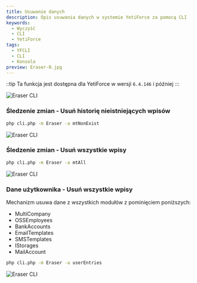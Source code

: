 ```yaml
---
title: Usuwanie danych
description: Opis usuwania danych w systemie YetiForce za pomocą CLI
keywords:
  - Wyczyść
  - CLI
  - YetiForce
tags:
  - YFCLI
  - CLI
  - Konsola
preview: Eraser-0.jpg
---
```


::tip Ta funkcja jest dostępna dla YetiForce w wersji `6.4.146` i później
:::

![Eraser CLI](Eraser-0.jpg)

### Śledzenie zmian - Usuń historię nieistniejących wpisów

```bash
php cli.php -m Eraser -a mtNonExist
```

![Eraser CLI](Eraser-1.jpg)

### Śledzenie zmian - Usuń wszystkie wpisy

```bash
php cli.php -m Eraser -a mtAll
```

![Eraser CLI](Eraser-1.jpg)

### Dane użytkownika - Usuń wszystkie wpisy

Mechanizm usuwa dane z wszystkich modułów z pominięciem poniższych:

- MultiCompany
- OSSEmployees
- BankAccounts
- EmailTemplates
- SMSTemplates
- IStorages
- MailAccount

```bash
php cli.php -m Eraser -a userEntries
```

![Eraser CLI](Eraser-2.jpg)
